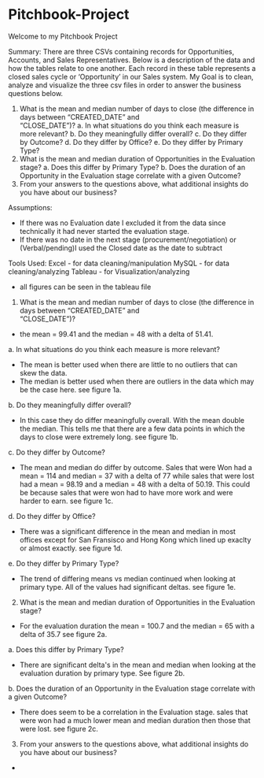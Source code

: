 # Pitchbook-Project

Welcome to my Pitchbook Project

Summary:
There are three CSVs containing records for Opportunities,
Accounts, and Sales Representatives. Below is a description of the data and how the
tables relate to one another. Each record in these table represents a closed sales cycle or ‘Opportunity’ in our Sales
system. My Goal is to clean, analyze and visualize the three csv files in order to answer the business questions below.

1. What is the mean and median number of days to close (the  difference in days between “CREATED_DATE” and  
“CLOSE_DATE”)? 
  a. In what situations do you think each measure is more  relevant? 
  b. Do they meaningfully differ overall? 
  c. Do they differ by Outcome? 
  d. Do they differ by Office? 
  e. Do they differ by Primary Type? 
2. What is the mean and median duration of Opportunities in the  Evaluation stage? 
  a. Does this differ by Primary Type? 
  b. Does the duration of an Opportunity in the Evaluation stage  correlate with a given Outcome? 
3. From your answers to the questions above, what additional insights  do you have about our business?



Assumptions:
- If there was no Evaluation date I excluded it from the data since technically it had never started the evaluation stage. 
- If there was no date in the next stage (procurement/negotiation) or (Verbal/pending)I used the Closed date as the date to subtract


Tools Used:
Excel - for data cleaning/manipulation
MySQL - for data cleaning/analyzing
Tableau - for Visualization/analyzing

* all figures can be seen in the tableau file


1. What is the mean and median number of days to close (the  difference in days between “CREATED_DATE” and  
“CLOSE_DATE”)? 
- the mean = 99.41 and the median = 48 with a delta of 51.41.

a. In what situations do you think each measure is more  relevant?
- The mean is better used when there are little to no outliers that can skew the data.
- The median is better used when there are outliers in the data which may be the case here.
see figure 1a.

 b. Do they meaningfully differ overall?
- In this case they do differ meaningfully overall. With the mean double the median. This tells me that there are a few data points in which the days to close were extremely long. see figure 1b.

 c. Do they differ by Outcome?
- The mean and median do differ by outcome. Sales that were Won had a mean = 114 and median = 37 with a delta of 77
while sales that were lost had a mean = 98.19 and a median = 48 with a delta of 50.19. This could be because sales that were won  had to have more work
and were harder to earn. see figure 1c.

 d. Do they differ by Office?
- There was a significant difference in the mean and median in most offices except for San Fransisco and Hong Kong which lined up exaclty or almost exactly.
see figure 1d.

 e. Do they differ by Primary Type?
- The trend of differing means vs median continued when looking at primary type. All of the values had significant deltas.
see figure 1e.



2. What is the mean and median duration of Opportunities in the Evaluation stage?
- For the evaluation duration the mean = 100.7 and the median = 65 with a delta of 35.7 see figure 2a.

 a. Does this differ by Primary Type?
- There are significant delta's in the mean and median when looking at the evaluation duration by primary type. See figure 2b. 

 b. Does the duration of an Opportunity in the Evaluation stage  correlate with a given Outcome?
- There does seem to be a correlation in the Evaluation stage. sales that were won had a much lower mean and median duration then those that were lost.
see figure 2c.


3. From your answers to the questions above, what additional insights  do you have about our business?
- 









